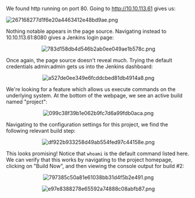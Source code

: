 We found http running on port 80. Going to http://10.10.113.61 gives us:

![267168277d1f6e20a4463412e48bd9ae.png](../../_resources/267168277d1f6e20a4463412e48bd9ae-1.png)

Nothing notable appears in the page source. Navigating instead to 10.10.113.61:8080 gives a Jenkins login page:

<center>

![783d158db4d546b2ab0ee049ae1b578c.png](../../_resources/783d158db4d546b2ab0ee049ae1b578c-1.png)

</center>

Once again, the page source doesn't reveal much. Trying the default credentials admin:admin gets us into the Jenkins dashboard:

<center>

![a527de0ee349e6fcddcbed81db4914a8.png](../../_resources/a527de0ee349e6fcddcbed81db4914a8-1.png)

</center>

We're looking for a feature which allows us execute commands on the underlying system. At the bottom of the webpage, we see an active build named "project":

<center>

![099c38f39b1e062b9fc7d6a99fdb0aca.png](../../_resources/099c38f39b1e062b9fc7d6a99fdb0aca-1.png)

</center>

Navigating to the configuration settings for this project, we find the following relevant build step:

<center>

![df922b933258d49ab554fed97c44158e.png](../../_resources/df922b933258d49ab554fed97c44158e-1.png)

</center>

This looks promising! Notice that `whoami` is the default command listed here. We can verify that this works by navigating to the project homepage, clicking on "Build Now", and then viewing the console output for build #2:

<center>

![797385c50a81e61038bb31d4f5b2e491.png](../../_resources/797385c50a81e61038bb31d4f5b2e491-1.png)

![e97e8388278e65592a74888c08abfb87.png](../../_resources/e97e8388278e65592a74888c08abfb87-1.png)

</center>